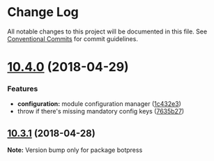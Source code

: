# Change Log

All notable changes to this project will be documented in this file.
See [Conventional Commits](https://conventionalcommits.org) for commit guidelines.

<a name="10.4.0"></a>
# [10.4.0](https://github.com/botpress/botpress/compare/v10.3.1...v10.4.0) (2018-04-29)


### Features

* **configuration:** module configuration manager ([1c432e3](https://github.com/botpress/botpress/commit/1c432e3))
* throw if there's missing mandatory config keys ([7635b27](https://github.com/botpress/botpress/commit/7635b27))




<a name="10.3.1"></a>
## [10.3.1](https://github.com/botpress/botpress/compare/v10.2.5...v10.3.1) (2018-04-28)




**Note:** Version bump only for package botpress
